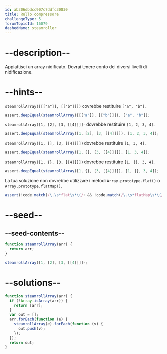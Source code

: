 ```yaml
---
id: ab306dbdcc907c7ddfc30830
title: Rullo compressore
challengeType: 5
forumTopicId: 16079
dashedName: steamroller
---
```


# --description--

Appiattisci un array nidificato. Dovrai tenere conto dei diversi livelli di nidificazione.

# --hints--

`steamrollArray([[["a"]], [["b"]]])` dovrebbe restituire `["a", "b"]`.

```js
assert.deepEqual(steamrollArray([[["a"]], [["b"]]]), ["a", "b"]);
```

`steamrollArray([1, [2], [3, [[4]]]])` dovrebbe restituire `[1, 2, 3, 4]`.

```js
assert.deepEqual(steamrollArray([1, [2], [3, [[4]]]]), [1, 2, 3, 4]);
```

`steamrollArray([1, [], [3, [[4]]]])` dovrebbe restituire `[1, 3, 4]`.

```js
assert.deepEqual(steamrollArray([1, [], [3, [[4]]]]), [1, 3, 4]);
```

`steamrollArray([1, {}, [3, [[4]]]])` dovrebbe restituire `[1, {}, 3, 4]`.

```js
assert.deepEqual(steamrollArray([1, {}, [3, [[4]]]]), [1, {}, 3, 4]);
```

La tua soluzione non dovrebbe utilizzare i metodi `Array.prototype.flat()` o `Array.prototype.flatMap()`.

```js
assert(!code.match(/\.\s*flat\s*\(/) && !code.match(/\.\s*flatMap\s*\(/));
```

# --seed--

## --seed-contents--

```js
function steamrollArray(arr) {
  return arr;
}

steamrollArray([1, [2], [3, [[4]]]]);
```

# --solutions--

```js
function steamrollArray(arr) {
  if (!Array.isArray(arr)) {
    return [arr];
  }
  var out = [];
  arr.forEach(function (e) {
    steamrollArray(e).forEach(function (v) {
      out.push(v);
    });
  });
  return out;
}
```
